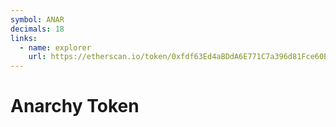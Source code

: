 ```yaml
---
symbol: ANAR
decimals: 18
links:
  - name: explorer
    url: https://etherscan.io/token/0xfdf63Ed4aBDdA6E771C7a396d81Fce60E134395f
---
```


# Anarchy Token
